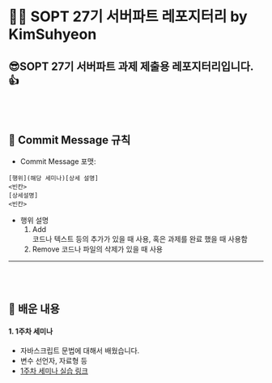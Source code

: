 # 👩‍💻 SOPT 27기 서버파트 레포지터리 by KimSuhyeon
😎SOPT 27기 서버파트 과제 제출용 레포지터리입니다.👍
---

<br/>
<br/>


## 📌 Commit Message 규칙
- Commit Message 포맷:  
```plain
[행위](해당 세미나)[상세 설명]
<빈칸>
[상세설명]
<빈칸>
```

- 행위 설명
    1. Add  
    코드나 텍스트 등의 추가가 있을 때 사용, 혹은 과제를 완료 했을 때 사용함
    2. Remove
    코드나 파일의 삭제가 있을 때 사용
---

<br/>
<br/>

## 📌 배운 내용
#### 1. 1주차 세미나
- 자바스크립트 문법에 대해서 배웠습니다.
- 변수 선언자, 자료형 등
- [1주차 세미나 실습 링크](https://github.com/SOPT-27th-Server-5team/KimSuhyeon/tree/master/1st_seminar)
